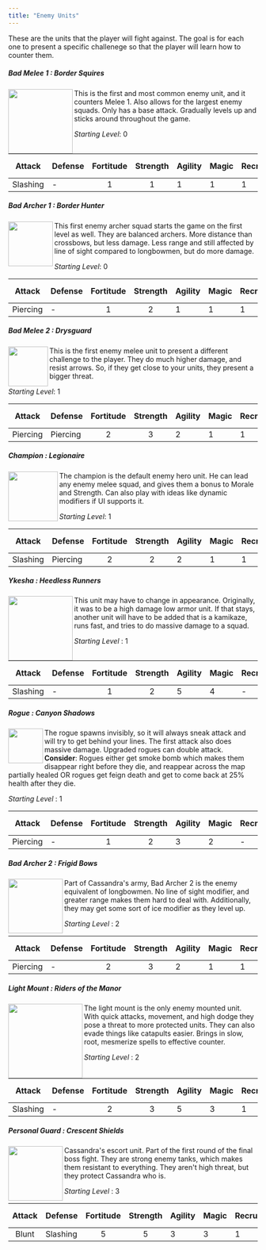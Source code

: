```yaml
---
title: "Enemy Units"
---
```


These are the units that the player will fight against. The goal is for each one to present a specific challenege so that the player will learn how to counter them.

##### Bad Melee 1 : Border Squires

<img src="/images/wiki/Bad%20Melee%201%20-%20Attack%20Front_01.png?raw=1"  class="unit" width="130"  align="left" /> This is the first and most common enemy unit, and it counters Melee 1. Also allows for the largest enemy squads. Only has a base attack. Gradually levels up and sticks around throughout the game.

_Starting Level_: 0

|  Attack  | Defense | Fortitude | Strength | Agility | Magic | Recruit | Bandage | Max Squad |
|:--------:|---------|:---------:|:--------:|---------|-------|---------|------|------|
| Slashing | -       | 1         | 1        | 1       | 1     | 1       | 1    | 24   |



##### Bad Archer 1 : Border Hunter

<img src="/images/wiki/Bad%20Archer%201%20-%20Attack%20Front_01.png?raw=1"   class="unit" width="90"  align="left" /> This first enemy archer squad starts the game on the first level as well. They are balanced archers. More distance than crossbows, but less damage. Less range and still affected by line of sight compared to longbowmen, but do more damage.

_Starting Level_: 0

|  Attack  | Defense  | Fortitude | Strength | Agility | Magic | Recruit | Bandage | Max Squad |
|:--------:|----------|:---------:|:--------:|---------|-------|---------|---------|-----------|
| Piercing | - | 1         | 2        | 1       | 1     | 1       | 1       | 15        |



##### Bad Melee 2 : Drysguard

<img src="/images/wiki/Bad%20Melee%202%20-%20Attack%20Front_01.png?raw=1"  class="unit" width="80"  align="left" /> This is the first enemy melee unit to present a different challenge to the player. They do much higher damage, and resist arrows. So, if they get close to your units, they present a bigger threat.

_Starting Level_: 1

|  Attack  | Defense | Fortitude | Strength | Agility | Magic | Recruit | Bandage | Max Squad |
|:--------:|---------|:---------:|:--------:|---------|-------|---------|---------|-----------|
| Piercing | Piercing       | 2         | 3        | 2       | 1     | 1       | 1       | 12        |



##### Champion : Legionaire

<img src="/images/wiki/Champion%201%20-%20Attack%20Front_01.png?raw=1"   class="unit" width="100"  align="left" /> The champion is the default enemy hero unit. He can lead any enemy melee squad, and gives them a bonus to Morale and Strength. Can also play with ideas like dynamic modifiers if UI supports it.

_Starting Level_: 1

|  Attack  | Defense | Fortitude | Strength | Agility | Magic | Recruit | Bandage | Max Squad |
|:--------:|---------|:---------:|:--------:|---------|-------|---------|---------|-----------|
| Slashing | Piercing       | 2         | 2        | 2       | 1     | 1       | 1       | 1        |



##### Ykesha : Heedless Runners

<img src="/images/wiki/Ykesha%20-%20Attack%20Front_01.png?raw=1"   class="unit" width="130"  align="left" /> This unit may have to change in appearance. Originally, it was to be a high damage low armor unit. If that stays, another unit will have to be added that is a kamikaze, runs fast, and tries to do massive damage to a squad.

_Starting Level_ : 1

| Attack | Defense | Fortitude | Strength | Agility | Magic | Recruit | Bandage | Max Squad |
|:------:|---------|:---------:|:--------:|---------|-------|---------|---------|-----------|
| Slashing  | -       | 1         | 2        | 5       | 4     | -       | -       | 1         |



##### Rogue : Canyon Shadows

<img src="/images/wiki/Stealth%20Rogue%20-%20Attack%20Front_01.png?raw=1" class="unit" width="70"  align="left" /> The rogue spawns invisibly, so it will always sneak attack and will try to get behind your lines. The first attack also does massive damage. Upgraded rogues can double attack. **Consider**: Rogues either get smoke bomb which makes them disappear right before they die, and reappear across the map partially healed OR rogues get feign death and get to come back at 25% health after they die.

_Starting Level_ : 1

| Attack | Defense | Fortitude | Strength | Agility | Magic | Recruit | Bandage | Max Squad |
|:------:|---------|:---------:|:--------:|---------|-------|---------|---------|-----------|
| Piercing  | -       | 1         | 2        | 3       | 2     | -       | -       | 12         |



##### Bad Archer 2 : Frigid Bows
<img src="/images/wiki/Archer2AttackFront.png?raw=1" class="unit" width="110"  align="left" /> Part of Cassandra's army, Bad Archer 2 is the enemy equivalent of longbowmen. No line of sight modifier, and greater range makes them hard to deal with. Additionally, they may get some sort of ice modifier as they level up.

_Starting Level_ : 2

|  Attack  | Defense | Fortitude | Strength | Agility | Magic | Recruit | Bandage | Max Squad |
|:--------:|---------|:---------:|:--------:|---------|-------|---------|---------|-----------|
| Piercing | -       | 2         | 3        | 2       | 1     | 1       | 1       | 10        |



##### Light Mount : Riders of the Manor

<img src="/images/wiki/Lightmount%201%20-%20Attack%20Front_01.png?raw=1"   class="unit" width="150"  align="left" /> The light mount is the only enemy mounted unit. With quick attacks, movement, and high dodge they pose a threat to more protected units. They can also evade things like catapults easier. Brings in slow, root, mesmerize spells to effective counter.

_Starting Level_ : 2

|  Attack  | Defense | Fortitude | Strength | Agility | Magic | Recruit | Bandage | Max Squad |
|:--------:|---------|:---------:|:--------:|---------|-------|---------|---------|-----------|
| Slashing | -       | 2         | 3        | 5       | 3     | 1       | 1       | 12        |



##### Personal Guard : Crescent Shields

<img src="/images/wiki/Personal%20Guard%20-%20Attack%20Front_01.png?raw=1"   class="unit" width="110"  align="left" /> Cassandra's escort unit. Part of the first round of the final boss fight. They are strong enemy tanks, which makes them resistant to everything. They aren't high threat, but they protect Cassandra who is.

_Starting Level_ : 3

|  Attack  | Defense | Fortitude | Strength | Agility | Magic | Recruit | Bandage | Max Squad |
|:--------:|---------|:---------:|:--------:|---------|-------|---------|---------|-----------|
| Blunt | Slashing       | 5         | 5        | 3       | 3     | 1       | 1       | 8        |